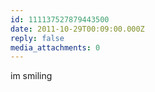 ```yaml
---
id: 111137527879443500
date: 2011-10-29T00:09:00.000Z
reply: false
media_attachments: 0
---
```


im smiling ​​​​

